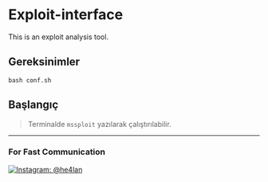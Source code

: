 # Exploit-interface
This is an exploit analysis tool.

## Gereksinimler

``bash conf.sh``

## Başlangıç

> Terminalde ``mssploit`` yazılarak çalıştırılabilir.
------------------------------
### For Fast Communication
<noscript><a href="https://Instagram.com/he4lan"><img alt="Instagram: @he4lan" title="He4LAN" src="https://svgshare.com/i/ao9.svg"></a></noscript>

